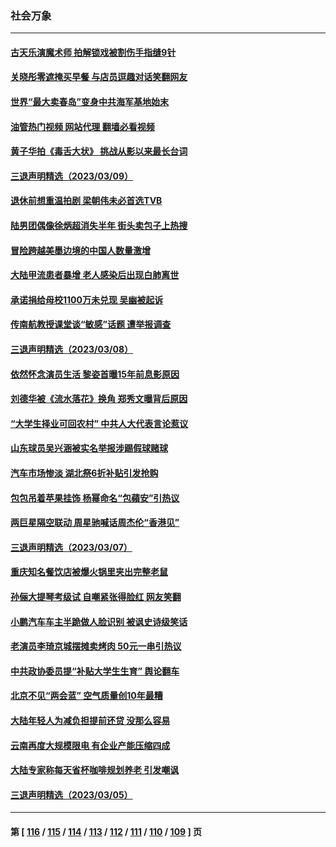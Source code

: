### 社会万象
---
#### [古天乐演魔术师 拍解锁戏被割伤手指缝9针](../../pages/ncid282/n13947542.md?03110845) 
#### [关晓彤零遮掩买早餐 与店员逗趣对话笑翻网友](../../pages/ncid282/n13947566.md?03110845) 
#### [世界“最大卖春岛”变身中共海军基地始末](../../pages/ncid282/n13947525.md?03110845) 
#### [油管热门视频 网站代理 翻墙必看视频](http://138.2.39.72:81/youtube.html?epic-marker?03110845)
#### [黄子华拍《毒舌大状》 挑战从影以来最长台词](../../pages/ncid282/n13946943.md?03110845) 
#### [三退声明精选（2023/03/09）](../../pages/ncid282/n13947037.md?03110845) 
#### [退休前想重温拍剧 梁朝伟未必首选TVB](../../pages/ncid282/n13946850.md?03110845) 
#### [陆男团偶像徐炳超消失半年 街头卖包子上热搜](../../pages/ncid282/n13946900.md?03110845) 
#### [冒险跨越美墨边境的中国人数量激增](../../pages/ncid282/n13946742.md?03110845) 
#### [大陆甲流患者暴增 老人感染后出现白肺离世](../../pages/ncid282/n13946406.md?03110845) 
#### [承诺捐给母校1100万未兑现 吴幽被起诉](../../pages/ncid282/n13946488.md?03110845) 
#### [传南航教授课堂谈“敏感”话题 遭举报调查](../../pages/ncid282/n13946145.md?03110845) 
#### [三退声明精选（2023/03/08）](../../pages/ncid282/n13946173.md?03110845) 
#### [依然怀念演员生活 黎姿首曝15年前息影原因](../../pages/ncid282/n13945930.md?03110845) 
#### [刘德华被《流水落花》换角 郑秀文曝背后原因](../../pages/ncid282/n13945948.md?03110845) 
#### [“大学生择业可回农村” 中共人大代表言论惹议](../../pages/ncid282/n13945901.md?03110845) 
#### [山东球员吴兴涵被实名举报涉踢假球赌球](../../pages/ncid282/n13945720.md?03110845) 
#### [汽车市场惨淡 湖北祭6折补贴引发抢购](../../pages/ncid282/n13945514.md?03110845) 
#### [包包吊着苹果挂饰 杨幂命名“包蘋安”引热议](../../pages/ncid282/n13945246.md?03110845) 
#### [两巨星隔空联动 周星驰喊话周杰伦“香港见”](../../pages/ncid282/n13945104.md?03110845) 
#### [三退声明精选（2023/03/07）](../../pages/ncid282/n13945050.md?03110845) 
#### [重庆知名餐饮店被爆火锅里夹出完整老鼠](../../pages/ncid282/n13944589.md?03110845) 
#### [孙俪大提琴考级试 自嘲紧张得脸红 网友笑翻](../../pages/ncid282/n13944433.md?03110845) 
#### [小鹏汽车车主半跪做人脸识别 被讽史诗级笑话](../../pages/ncid282/n13944451.md?03110845) 
#### [老演员李琦京城摆摊卖烤肉 50元一串引热议](../../pages/ncid282/n13944500.md?03110845) 
#### [中共政协委员提“补贴大学生生育” 舆论翻车](../../pages/ncid282/n13944400.md?03110845) 
#### [北京不见“两会蓝” 空气质量创10年最糟](../../pages/ncid282/n13944394.md?03110845) 
#### [大陆年轻人为减负担提前还贷 没那么容易](../../pages/ncid282/n13944245.md?03110845) 
#### [云南再度大规模限电 有企业产能压缩四成](../../pages/ncid282/n13944141.md?03110845) 
#### [大陆专家称每天省杯咖啡规划养老 引发嘲讽](../../pages/ncid282/n13943869.md?03110845) 
#### [三退声明精选（2023/03/05）](../../pages/ncid282/n13943972.md?03110845) 

---
#### 第 [ [116](./116.md?03110845) / [115](./115.md?03110845) / [114](./114.md?03110845) / [113](./113.md?03110845) / [112](./112.md?03110845) / [111](./111.md?03110845) / [110](./110.md?03110845) / [109](./109.md?03110845) ] 页
